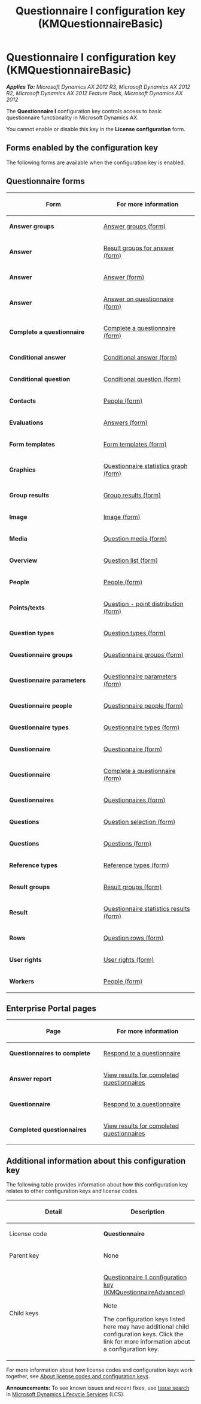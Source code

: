 ﻿---
title: Questionnaire I  configuration key (KMQuestionnaireBasic)
TOCTitle: Questionnaire I  configuration key (KMQuestionnaireBasic)
ms:assetid: 4ed78048-c4ac-4186-9f9b-1e26c0572f06
ms:mtpsurl: https://technet.microsoft.com/en-us/library/Hh433454(v=AX.60)
ms:contentKeyID: 36941207
ms.date: 05/02/2014
mtps_version: v=AX.60
---

# Questionnaire I configuration key (KMQuestionnaireBasic) 


_**Applies To:** Microsoft Dynamics AX 2012 R3, Microsoft Dynamics AX 2012 R2, Microsoft Dynamics AX 2012 Feature Pack, Microsoft Dynamics AX 2012_

The **Questionnaire I** configuration key controls access to basic questionnaire functionality in Microsoft Dynamics AX.

You cannot enable or disable this key in the **License configuration** form.

## Forms enabled by the configuration key

The following forms are available when the configuration key is enabled.

## Questionnaire forms

<table>
<colgroup>
<col style="width: 50%" />
<col style="width: 50%" />
</colgroup>
<thead>
<tr class="header">
<th><p>Form</p></th>
<th><p>For more information</p></th>
</tr>
</thead>
<tbody>
<tr class="odd">
<td><p><strong>Answer groups</strong></p></td>
<td><p><a href="https://technet.microsoft.com/en-us/library/aa598051(v=ax.60)">Answer groups (form)</a></p></td>
</tr>
<tr class="even">
<td><p><strong>Answer</strong></p></td>
<td><p><a href="https://technet.microsoft.com/en-us/library/aa618542(v=ax.60)">Result groups for answer (form)</a></p></td>
</tr>
<tr class="odd">
<td><p><strong>Answer</strong></p></td>
<td><p><a href="https://technet.microsoft.com/en-us/library/aa615479(v=ax.60)">Answer (form)</a></p></td>
</tr>
<tr class="even">
<td><p><strong>Answer</strong></p></td>
<td><p><a href="https://technet.microsoft.com/en-us/library/aa589826(v=ax.60)">Answer on questionnaire (form)</a></p></td>
</tr>
<tr class="odd">
<td><p><strong>Complete a questionnaire</strong></p></td>
<td><p><a href="https://technet.microsoft.com/en-us/library/aa552034(v=ax.60)">Complete a questionnaire (form)</a></p></td>
</tr>
<tr class="even">
<td><p><strong>Conditional answer</strong></p></td>
<td><p><a href="https://technet.microsoft.com/en-us/library/aa577079(v=ax.60)">Conditional answer (form)</a></p></td>
</tr>
<tr class="odd">
<td><p><strong>Conditional question</strong></p></td>
<td><p><a href="https://technet.microsoft.com/en-us/library/aa596836(v=ax.60)">Conditional question (form)</a></p></td>
</tr>
<tr class="even">
<td><p><strong>Contacts</strong></p></td>
<td><p><a href="https://technet.microsoft.com/en-us/library/aa575996(v=ax.60)">People (form)</a></p></td>
</tr>
<tr class="odd">
<td><p><strong>Evaluations</strong></p></td>
<td><p><a href="https://technet.microsoft.com/en-us/library/aa557954(v=ax.60)">Answers (form)</a></p></td>
</tr>
<tr class="even">
<td><p><strong>Form templates</strong></p></td>
<td><p><a href="https://technet.microsoft.com/en-us/library/aa588059(v=ax.60)">Form templates (form)</a></p></td>
</tr>
<tr class="odd">
<td><p><strong>Graphics</strong></p></td>
<td><p><a href="https://technet.microsoft.com/en-us/library/hh694709(v=ax.60)">Questionnaire statistics graph (form)</a></p></td>
</tr>
<tr class="even">
<td><p><strong>Group results</strong></p></td>
<td><p><a href="https://technet.microsoft.com/en-us/library/aa554623(v=ax.60)">Group results (form)</a></p></td>
</tr>
<tr class="odd">
<td><p><strong>Image</strong></p></td>
<td><p><a href="https://technet.microsoft.com/en-us/library/aa620756(v=ax.60)">Image (form)</a></p></td>
</tr>
<tr class="even">
<td><p><strong>Media</strong></p></td>
<td><p><a href="https://technet.microsoft.com/en-us/library/aa558449(v=ax.60)">Question media (form)</a></p></td>
</tr>
<tr class="odd">
<td><p><strong>Overview</strong></p></td>
<td><p><a href="https://technet.microsoft.com/en-us/library/aa500873(v=ax.60)">Question list (form)</a></p></td>
</tr>
<tr class="even">
<td><p><strong>People</strong></p></td>
<td><p><a href="https://technet.microsoft.com/en-us/library/aa575996(v=ax.60)">People (form)</a></p></td>
</tr>
<tr class="odd">
<td><p><strong>Points/texts</strong></p></td>
<td><p><a href="https://technet.microsoft.com/en-us/library/aa597923(v=ax.60)">Question - point distribution (form)</a></p></td>
</tr>
<tr class="even">
<td><p><strong>Question types</strong></p></td>
<td><p><a href="https://technet.microsoft.com/en-us/library/aa600758(v=ax.60)">Question types (form)</a></p></td>
</tr>
<tr class="odd">
<td><p><strong>Questionnaire groups</strong></p></td>
<td><p><a href="https://technet.microsoft.com/en-us/library/aa620437(v=ax.60)">Questionnaire groups (form)</a></p></td>
</tr>
<tr class="even">
<td><p><strong>Questionnaire parameters</strong></p></td>
<td><p><a href="https://technet.microsoft.com/en-us/library/aa550238(v=ax.60)">Questionnaire parameters (form)</a></p></td>
</tr>
<tr class="odd">
<td><p><strong>Questionnaire people</strong></p></td>
<td><p><a href="https://technet.microsoft.com/en-us/library/hh694717(v=ax.60)">Questionnaire people (form)</a></p></td>
</tr>
<tr class="even">
<td><p><strong>Questionnaire types</strong></p></td>
<td><p><a href="https://technet.microsoft.com/en-us/library/aa582848(v=ax.60)">Questionnaire types (form)</a></p></td>
</tr>
<tr class="odd">
<td><p><strong>Questionnaire</strong></p></td>
<td><p><a href="https://technet.microsoft.com/en-us/library/aa588018(v=ax.60)">Questionnaire (form)</a></p></td>
</tr>
<tr class="even">
<td><p><strong>Questionnaire</strong></p></td>
<td><p><a href="https://technet.microsoft.com/en-us/library/aa552034(v=ax.60)">Complete a questionnaire (form)</a></p></td>
</tr>
<tr class="odd">
<td><p><strong>Questionnaires</strong></p></td>
<td><p><a href="https://technet.microsoft.com/en-us/library/aa576998(v=ax.60)">Questionnaires (form)</a></p></td>
</tr>
<tr class="even">
<td><p><strong>Questions</strong></p></td>
<td><p><a href="https://technet.microsoft.com/en-us/library/aa553083(v=ax.60)">Question selection (form)</a></p></td>
</tr>
<tr class="odd">
<td><p><strong>Questions</strong></p></td>
<td><p><a href="https://technet.microsoft.com/en-us/library/aa571301(v=ax.60)">Questions (form)</a></p></td>
</tr>
<tr class="even">
<td><p><strong>Reference types</strong></p></td>
<td><p><a href="https://technet.microsoft.com/en-us/library/aa570248(v=ax.60)">Reference types (form)</a></p></td>
</tr>
<tr class="odd">
<td><p><strong>Result groups</strong></p></td>
<td><p><a href="https://technet.microsoft.com/en-us/library/aa587908(v=ax.60)">Result groups (form)</a></p></td>
</tr>
<tr class="even">
<td><p><strong>Result</strong></p></td>
<td><p><a href="https://technet.microsoft.com/en-us/library/aa576247(v=ax.60)">Questionnaire statistics results (form)</a></p></td>
</tr>
<tr class="odd">
<td><p><strong>Rows</strong></p></td>
<td><p><a href="https://technet.microsoft.com/en-us/library/aa585953(v=ax.60)">Question rows (form)</a></p></td>
</tr>
<tr class="even">
<td><p><strong>User rights</strong></p></td>
<td><p><a href="https://technet.microsoft.com/en-us/library/aa556532(v=ax.60)">User rights (form)</a></p></td>
</tr>
<tr class="odd">
<td><p><strong>Workers</strong></p></td>
<td><p><a href="https://technet.microsoft.com/en-us/library/aa575996(v=ax.60)">People (form)</a></p></td>
</tr>
</tbody>
</table>


## Enterprise Portal pages

<table>
<colgroup>
<col style="width: 50%" />
<col style="width: 50%" />
</colgroup>
<thead>
<tr class="header">
<th><p>Page</p></th>
<th><p>For more information</p></th>
</tr>
</thead>
<tbody>
<tr class="odd">
<td><p><strong>Questionnaires to complete</strong></p></td>
<td><p><a href="respond-to-a-questionnaire.md">Respond to a questionnaire</a></p></td>
</tr>
<tr class="even">
<td><p><strong>Answer report</strong></p></td>
<td><p><a href="view-results-for-completed-questionnaires.md">View results for completed questionnaires</a></p></td>
</tr>
<tr class="odd">
<td><p><strong>Questionnaire</strong></p></td>
<td><p><a href="respond-to-a-questionnaire.md">Respond to a questionnaire</a></p></td>
</tr>
<tr class="even">
<td><p><strong>Completed questionnaires</strong></p></td>
<td><p><a href="view-results-for-completed-questionnaires.md">View results for completed questionnaires</a></p></td>
</tr>
</tbody>
</table>


## Additional information about this configuration key

The following table provides information about how this configuration key relates to other configuration keys and license codes.

<table>
<colgroup>
<col style="width: 50%" />
<col style="width: 50%" />
</colgroup>
<thead>
<tr class="header">
<th><p>Detail</p></th>
<th><p>Description</p></th>
</tr>
</thead>
<tbody>
<tr class="odd">
<td><p>License code</p></td>
<td><p><strong>Questionnaire</strong></p></td>
</tr>
<tr class="even">
<td><p>Parent key</p></td>
<td><p>None</p></td>
</tr>
<tr class="odd">
<td><p>Child keys</p></td>
<td><p><a href="questionnaire-ii-configuration-key-kmquestionnaireadvanced.md">Questionnaire II configuration key (KMQuestionnaireAdvanced)</a></p>
<div class="alert">

> [!NOTE]
> <P>The configuration keys listed here may have additional child configuration keys. Click the link for more information about a configuration key.</P>


</div></td>
</tr>
</tbody>
</table>


For more information about how license codes and configuration keys work together, see [About license codes and configuration keys](https://technet.microsoft.com/en-us/library/aa548653\(v=ax.60\)).

  
**Announcements:** To see known issues and recent fixes, use [Issue search](http://go.microsoft.com/fwlink/?linkid=389258) in [Microsoft Dynamics Lifecycle Services](http://go.microsoft.com/fwlink/?linkid=306505) (LCS).

